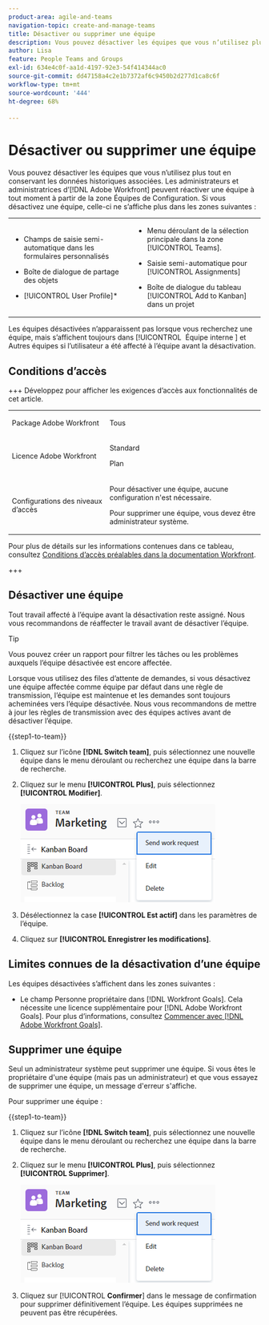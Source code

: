 ```yaml
---
product-area: agile-and-teams
navigation-topic: create-and-manage-teams
title: Désactiver ou supprimer une équipe
description: Vous pouvez désactiver les équipes que vous n’utilisez plus tout en conservant les données historiques associées. Les administrateurs et administratrices d’Adobe Workfront peuvent réactiver une équipe à tout moment à partir de la zone Équipes dans Configuration.
author: Lisa
feature: People Teams and Groups
exl-id: 634e4c0f-aa1d-4197-92e3-54f414344ac0
source-git-commit: dd47158a4c2e1b7372af6c9450b2d277d1ca8c6f
workflow-type: tm+mt
source-wordcount: '444'
ht-degree: 68%

---
```


# Désactiver ou supprimer une équipe

Vous pouvez désactiver les équipes que vous n’utilisez plus tout en conservant les données historiques associées. Les administrateurs et administratrices d’[!DNL Adobe Workfront] peuvent réactiver une équipe à tout moment à partir de la zone Équipes de Configuration. Si vous désactivez une équipe, celle-ci ne s’affiche plus dans les zones suivantes :

<table style="table-layout:auto"> 
 <col> 
 <col> 
 <tbody> 
  <tr> 
   <td> 
    <ul> 
     <li> <p>Champs de saisie semi-automatique dans les formulaires personnalisés</p> </li> 
    </ul> 
    <ul> 
     <li> <p>Boîte de dialogue de partage des objets</p> </li> 
     <li> <p>[!UICONTROL User Profile]*</p> </li> 
    </ul> </td> 
   <td> 
    <ul> 
     <li> <p>Menu déroulant de la sélection principale dans la zone [!UICONTROL Teams].</p> </li> 
     <li> <p>Saisie semi-automatique pour [!UICONTROL Assignments]</p> </li> 
     <li> <p>Boîte de dialogue du tableau [!UICONTROL Add to Kanban] dans un projet</p> </li> 
    </ul> </td> 
  </tr> 
 </tbody> 
</table>

Les équipes désactivées n’apparaissent pas lorsque vous recherchez une équipe, mais s’affichent toujours dans [!UICONTROL &#x200B; Équipe interne &#x200B;] et Autres équipes si l’utilisateur a été affecté à l’équipe avant la désactivation.

## Conditions d’accès

+++ Développez pour afficher les exigences d’accès aux fonctionnalités de cet article.

<table style="table-layout:auto"> 
 <col> 
 <col> 
 <tbody> 
  <tr data-mc-conditions=""> 
   <td role="rowheader"> <p>Package Adobe Workfront</p> </td> 
   <td>Tous</td> 
  </tr> 
  <tr> 
   <td role="rowheader">Licence Adobe Workfront</td> 
   <td>
   <p>Standard</p>
   <p>Plan</p></td>
  </tr> 
  <tr>
   <td>Configurations des niveaux d’accès</td>
   <td><p>Pour désactiver une équipe, aucune configuration n'est nécessaire.</p>
   <p>Pour supprimer une équipe, vous devez être administrateur système.</p></td>
  </tr>
 </tbody> 
</table>

Pour plus de détails sur les informations contenues dans ce tableau, consultez [Conditions d’accès préalables dans la documentation Workfront](/help/quicksilver/administration-and-setup/add-users/access-levels-and-object-permissions/access-level-requirements-in-documentation.md).

+++

## Désactiver une équipe

Tout travail affecté à l’équipe avant la désactivation reste assigné. Nous vous recommandons de réaffecter le travail avant de désactiver l’équipe.

>[!TIP]
>
>Vous pouvez créer un rapport pour filtrer les tâches ou les problèmes auxquels l’équipe désactivée est encore affectée.

Lorsque vous utilisez des files d’attente de demandes, si vous désactivez une équipe affectée comme équipe par défaut dans une règle de transmission, l’équipe est maintenue et les demandes sont toujours acheminées vers l’équipe désactivée. Nous vous recommandons de mettre à jour les règles de transmission avec des équipes actives avant de désactiver l’équipe.

{{step1-to-team}}

1. Cliquez sur l’icône **[!DNL Switch team]**, puis sélectionnez une nouvelle équipe dans le menu déroulant ou recherchez une équipe dans la barre de recherche.
1. Cliquez sur le menu **[!UICONTROL Plus]**, puis sélectionnez **[!UICONTROL Modifier]**.

   ![](assets/edit-team-settings.png)

1. Désélectionnez la case **[!UICONTROL Est actif]** dans les paramètres de l’équipe.
1. Cliquez sur **[!UICONTROL Enregistrer les modifications]**.

## Limites connues de la désactivation d’une équipe

Les équipes désactivées s’affichent dans les zones suivantes :

* Le champ Personne propriétaire dans [!DNL Workfront Goals]. Cela nécessite une licence supplémentaire pour [!DNL Adobe Workfront Goals]. Pour plus d’informations, consultez [Commencer avec  [!DNL Adobe Workfront Goals]](../../workfront-goals/goal-management/getting-started-with-wf-goals.md).

## Supprimer une équipe

Seul un administrateur système peut supprimer une équipe. Si vous êtes le propriétaire d&#39;une équipe (mais pas un administrateur) et que vous essayez de supprimer une équipe, un message d&#39;erreur s&#39;affiche.

Pour supprimer une équipe :

{{step1-to-team}}

1. Cliquez sur l’icône **[!DNL Switch team]**, puis sélectionnez une nouvelle équipe dans le menu déroulant ou recherchez une équipe dans la barre de recherche.
1. Cliquez sur le menu **[!UICONTROL Plus]**, puis sélectionnez **[!UICONTROL Supprimer]**.

   ![](assets/edit-team-settings.png)

1. Cliquez sur [!UICONTROL **Confirmer**] dans le message de confirmation pour supprimer définitivement l’équipe. Les équipes supprimées ne peuvent pas être récupérées.
